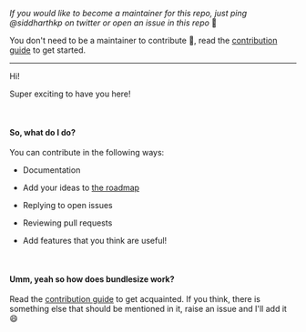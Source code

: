 _If you would like to become a maintainer for this repo, just ping @siddharthkp on twitter or open an issue in this repo_ 🙂

You don't need to be a maintainer to contribute :hugs:, read the [contribution guide](https://github.com/siddharthkp/bundlesize/blob/master/CONTRIBUTING.md) to get started.

----

Hi!

Super exciting to have you here!

&nbsp;

#### So, what do I do?

You can contribute in the following ways:

- Documentation

- Add your ideas to [the roadmap](https://github.com/siddharthkp/bundlesize/blob/master/roadmap.md)

- Replying to open issues

- Reviewing pull requests

- Add features that you think are useful!

&nbsp;

#### Umm, yeah so how does bundlesize work?

Read the [contribution guide](https://github.com/siddharthkp/bundlesize/blob/master/CONTRIBUTING.md) to get acquainted.
If you think, there is something else that should be mentioned in it, raise an issue and I'll add it :smile:

&nbsp;
